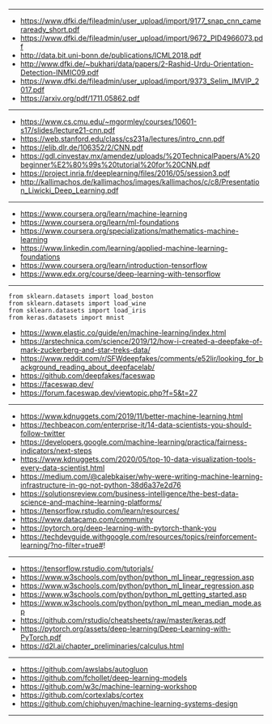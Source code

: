 ------------
- https://www.dfki.de/fileadmin/user_upload/import/9177_snap_cnn_cameraready_short.pdf
- https://www.dfki.de/fileadmin/user_upload/import/9672_PID4966073.pdf
- http://data.bit.uni-bonn.de/publications/ICML2018.pdf
- http://www.dfki.de/~bukhari/data/papers/2-Rashid-Urdu-Orientation-Detection-INMIC09.pdf
- https://www.dfki.de/fileadmin/user_upload/import/9373_Selim_IMVIP_2017.pdf
- https://arxiv.org/pdf/1711.05862.pdf
------------
- https://www.cs.cmu.edu/~mgormley/courses/10601-s17/slides/lecture21-cnn.pdf
- https://web.stanford.edu/class/cs231a/lectures/intro_cnn.pdf
- https://elib.dlr.de/106352/2/CNN.pdf
- https://gdl.cinvestav.mx/amendez/uploads/%20TechnicalPapers/A%20beginner%E2%80%99s%20tutorial%20for%20CNN.pdf
- https://project.inria.fr/deeplearning/files/2016/05/session3.pdf
- http://kallimachos.de/kallimachos/images/kallimachos/c/c8/Presentation_Liwicki_Deep_Learning.pdf
------------
- https://www.coursera.org/learn/machine-learning
- https://www.coursera.org/learn/ml-foundations
- https://www.coursera.org/specializations/mathematics-machine-learning
- https://www.linkedin.com/learning/applied-machine-learning-foundations
- https://www.coursera.org/learn/introduction-tensorflow
- https://www.edx.org/course/deep-learning-with-tensorflow
------------
~~~
from sklearn.datasets import load_boston
from sklearn.datasets import load_wine
from sklearn.datasets import load_iris
from keras.datasets import mnist
~~~

- https://www.elastic.co/guide/en/machine-learning/index.html
- https://arstechnica.com/science/2019/12/how-i-created-a-deepfake-of-mark-zuckerberg-and-star-treks-data/
- https://www.reddit.com/r/SFWdeepfakes/comments/e52lir/looking_for_background_reading_about_deepfacelab/
- https://github.com/deepfakes/faceswap
- https://faceswap.dev/
- https://forum.faceswap.dev/viewtopic.php?f=5&t=27
------------
- https://www.kdnuggets.com/2019/11/better-machine-learning.html
- https://techbeacon.com/enterprise-it/14-data-scientists-you-should-follow-twitter
- https://developers.google.com/machine-learning/practica/fairness-indicators/next-steps
- https://www.kdnuggets.com/2020/05/top-10-data-visualization-tools-every-data-scientist.html
- https://medium.com/@calebkaiser/why-were-writing-machine-learning-infrastructure-in-go-not-python-38d6a37e2d76
- https://solutionsreview.com/business-intelligence/the-best-data-science-and-machine-learning-platforms/
- https://tensorflow.rstudio.com/learn/resources/
- https://www.datacamp.com/community
- https://pytorch.org/deep-learning-with-pytorch-thank-you
- https://techdevguide.withgoogle.com/resources/topics/reinforcement-learning/?no-filter=true#!
------------
- https://tensorflow.rstudio.com/tutorials/
- https://www.w3schools.com/python/python_ml_linear_regression.asp
- https://www.w3schools.com/python/python_ml_linear_regression.asp
- https://www.w3schools.com/python/python_ml_getting_started.asp
- https://www.w3schools.com/python/python_ml_mean_median_mode.asp
- https://github.com/rstudio/cheatsheets/raw/master/keras.pdf
- https://pytorch.org/assets/deep-learning/Deep-Learning-with-PyTorch.pdf
- https://d2l.ai/chapter_preliminaries/calculus.html
------------
- https://github.com/awslabs/autogluon
- https://github.com/fchollet/deep-learning-models
- https://github.com/w3c/machine-learning-workshop
- https://github.com/cortexlabs/cortex
- https://github.com/chiphuyen/machine-learning-systems-design
------------


